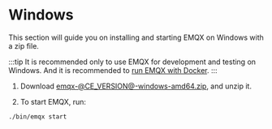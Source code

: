# Windows

This section will guide you on installing and starting EMQX on Windows with a zip file.

:::tip
It is recommended only to use EMQX for development and testing on Windows. And it is recommended to [run EMQX with Docker](./install-docker.md).
:::

1. Download [emqx-@CE_VERSION@-windows-amd64.zip](https://www.emqx.com/en/downloads/broker/@CE_VERSION@/emqx-@CE_VERSION@-windows-amd64.zip), and unzip it.

2. To start EMQX, run:

```shell
./bin/emqx start
```
